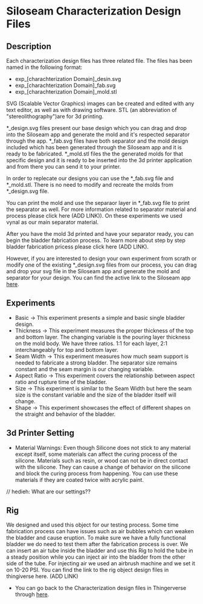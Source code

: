 # Siloseam Characterization Design Files

## Description

Each characterization design files has three related file.
The files has been named in the following format:
* exp_[charachterization Domain]_desin.svg
* exp_[charachterization Domain]_fab.svg
* exp_[charachterization Domain]_mold.stl

SVG (Scalable Vector Graphics) images can be created and edited with any text editor, as well as with drawing software.
STL (an abbreviation of "stereolithography")are for 3d printing. 

*_design.svg files present our base design which you can drag and drop into the Siloseam app and generate the mold and it's respected separator through the app. 
 *_fab.svg files have both separator and the mold design included which has been generated through the Siloseam app and it is ready to be fabricated.
 *_mold.stl files the the generated molds for that specific design and it is ready to be inserted into the 3d printer application and from there you can send it to your printer. 
 
 In order to replecate our designs you can use the *_fab.svg file and *_mold.stl. There is no need to modify and recreate the molds from *_design.svg file.
 
 You can print the mold and use the separaor layer in *_fab.svg file to print the separator as well.
 For more information related to separator material and process please click here (ADD LINK)).
 On these experiments we used vynal as our main separator material.
 
 After you have the mold 3d printed and have your separator ready, you can begin the bladder fabrication process.
 To learn more about step by step bladder fabrication pricess please click here (ADD LINK).
 
 
 However, if you are interested to design your own experiment from scrath or modify one of the existing *_design.svg files from our process, you can drag and drop your svg file in the Siloseam app and generate the mold and separator for your design.
 You can find the active link to the Siloseam app [here](https://github.com/The-Hybrid-Atelier/siloseam/blob/master/tool/README_app.md).

## Experiments
* Basic -> This experiment presents a simple and basic single bladder design.
* Thickness -> This experiment measures the proper thickness of the top and bottom layer. The changing variable is the pouring layer thickness on the mold body. We have three ratios. 1:1 for each layer, 2:1 interchangeably for top and bottom layer.
* Seam Width -> This experiment measures how much seam support is needed to fabricate a strong bladder. The separator size remains constant and the seam margin is our changing variable. 
* Aspect Ratio -> This experiment covers the relationship between aspect ratio and rupture time of the bladder.
* Size -> This experiment is similar to the Seam Width but here the seam size is the constant variable and the size of the bladder itself will change. 
* Shape -> This experiment showcases the effect of different shapes on the straight and behavior of the bladder. 

## 3d Printer Setting

* Material Warnings:
Even though Silicone does not stick to any material except itself, some materials can affect the curing process of the silicone. Materials such as resin, or wood can not be in direct contact with the silicone. They can cause a change of behavior on the silicone and block the curing process from happening. You can use these materials if they are coated twice with acrylic paint. 

// hedieh: What are our settings?? 

## Rig
We designed and used this object for our testing process. Some time fabrication process can have issues such as air bubbles which can weaken the bladder and cause eruption. To make sure we have a fully functional bladder we do need to test them after the fabrication process is over.
We can insert an air tube inside the bladder and use this Rig to hold the tube in a steady position while you can inject air into the bladder from the other side of the tube. For injecting air we used an airbrush machine and we set it on 10-20 PSI.
You can find the link to the rig object design files in thingiverse here. (ADD LINK)

* You can go back to the Characterization design files in Thingerverse through [here](https://www.thingiverse.com/thing:4283808/files).
